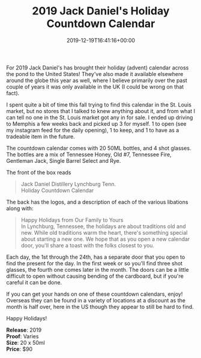 ﻿---
layout: post
title: 2019 Jack Daniel's Holiday Countdown Calendar
date: '2019-12-19T16:41:16+00:00'
permalink: 2019AdventCalendar
image:
  feature: 27/HolidayCalendar2019-1.jpg
description: A collector's guide to the Jack Daniel's 2019 Holiday Calendar, the Advent Calendar finally makes it to the United States
gallery:
  2019AdventCalendar:
  - image_path: 27/HolidayCalendar2019-1.jpg
    image-caption: Jack Daniel's 2019 Holiday Calendar, the Advent Calendar finally makes it to the United States
    image-copyright: © CollectorOfJack.com
  - image_path: 27/HolidayCalendar2019-2.jpg
    image-caption: Jack Daniel's 2019 Holiday Calendar, the Advent Calendar finally makes it to the United States
    image-copyright: © CollectorOfJack.com
  - image_path: 27/HolidayCalendar2019-3.jpg
    image-caption: Jack Daniel's 2019 Holiday Calendar, the Advent Calendar finally makes it to the United States
    image-copyright: © CollectorOfJack.com
  - image_path: 27/HolidayCalendar2019-4.jpg
    image-caption: Jack Daniel's 2019 Holiday Calendar, the Advent Calendar finally makes it to the United States
    image-copyright: © CollectorOfJack.com
  - image_path: 27/HolidayCalendar2019-5.jpg
    image-caption: Jack Daniel's 2019 Holiday Calendar, the Advent Calendar finally makes it to the United States
    image-copyright: © CollectorOfJack.com
---

For 2019 Jack Daniel's has brought their holiday (advent) calendar across the pond to the United States! They've also made it available elsewhere around the globe this year as well, where I believe primarily over the past couple of years it was only available in the UK (I could be wrong on that fact).

I spent quite a bit of time this fall trying to find this calendar in the St. Louis market, but no stores that I talked to knew anything about it, and from what I can tell no one in the St. Louis market got any in for sale. I ended up driving to Memphis a few weeks back and picked up 3 for myself. 1 to open (see my instagram feed for the daily opening), 1 to keep, and 1 to have as a tradeable item in the future.

The countdown calendar comes with 20 50ML bottles, and 4 shot glasses. The bottles are a mix of Tennessee Honey, Old #7, Tennessee Fire, Gentleman Jack, Single Barrel Select and Rye.

The front of the box reads

> Jack Daniel Distillery Lynchburg Tenn.  
> Holiday Countdown Calendar

The back has the logos, and a description of each of the various libations along with: 
> Happy Holidays from Our Family to Yours  
> In Lynchburg, Tennessee, the holidays are about traditions old and new. While old traditions warm the heart, there's something special about starting a new one. We hope that as you open a new calendar door, you'll share a toast with the folks closest to you.

Each day, the 1st through the 24th, has a separate door that you open to find the present for the day. In the first week or so you'll find three shot glasses, the fourth one comes later in the month. The doors can be a little difficult to open without causing bending of the cardboard, but if you're careful it can be done. 

If you can get your hands on one of these countdown calendars, enjoy! Overseas they can be found in a variety of locations at a discount as the month is half over, here in the US though they appear to still be hard to find.

Happy Holidays!

**Release**: 2019  
**Proof**: Varies   
**Size**: 20 x 50ml  
**Price**: $90  
